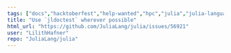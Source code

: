 ```yaml
---
tags: ["docs","hacktoberfest","help-wanted","hpc","julia","julia-language","julialang","machine-learning","numerical","programming-language","science","scientific"]
title: "Use `jldoctest` wherever possible"
html_url: "https://github.com/JuliaLang/julia/issues/56921"
user: "LilithHafner"
repo: "JuliaLang/julia"
---
```


